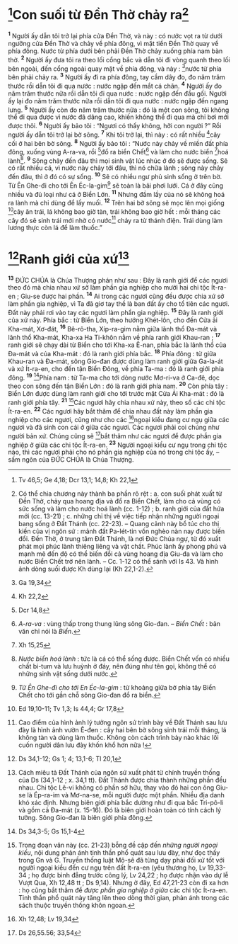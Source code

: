 # [^1*]Con suối từ Đền Thờ chảy ra[^1]
<sup><b>1</b></sup> Người ấy dẫn tôi trở lại phía cửa Đền Thờ, và này : có nước vọt ra từ dưới ngưỡng cửa Đền Thờ và chảy về phía đông, vì mặt tiền Đền Thờ quay về phía đông. Nước từ phía dưới bên phải Đền Thờ chảy xuống phía nam bàn thờ. <sup><b>2</b></sup> Người ấy đưa tôi ra theo lối cổng bắc và dẫn tôi đi vòng quanh theo lối bên ngoài, đến cổng ngoài quay mặt về phía đông, và này : [^2*]nước từ phía bên phải chảy ra. <sup><b>3</b></sup> Người ấy đi ra phía đông, tay cầm dây đo, đo năm trăm thước rồi dẫn tôi đi qua nước : nước ngập đến mắt cá chân. <sup><b>4</b></sup> Người ấy đo năm trăm thước nữa rồi dẫn tôi đi qua nước : nước ngập đến đầu gối. Người ấy lại đo năm trăm thước nữa rồi dẫn tôi đi qua nước : nước ngập đến ngang lưng. <sup><b>5</b></sup> Người ấy còn đo năm trăm thước nữa : đó là một con sông, tôi không thể đi qua được vì nước đã dâng cao, khiến không thể đi qua mà chỉ bơi mới được thôi. <sup><b>6</b></sup> Người ấy bảo tôi : “Ngươi có thấy không, hỡi con người ?” Rồi người ấy dẫn tôi trở lại bờ sông. <sup><b>7</b></sup> Khi tôi trở lại, thì này : có rất nhiều [^3*]cây cối ở hai bên bờ sông. <sup><b>8</b></sup> Người ấy bảo tôi : “Nước này chảy về miền đất phía đông, xuống vùng A-ra-va, rồi [^4*]đổ ra biển Chết[^2] và làm cho nước biển [^5*]hoá lành[^3]. <sup><b>9</b></sup> Sông chảy đến đâu thì mọi sinh vật lúc nhúc ở đó sẽ được sống. Sẽ có rất nhiều cá, vì nước này chảy tới đâu, thì nó chữa lành ; sông này chảy đến đâu, thì ở đó có sự sống. <sup><b>10</b></sup> Sẽ có nhiều ngư phủ sinh sống ở trên bờ. Từ Ên Ghe-đi cho tới Ên Éc-la-gim[^4] sẽ toàn là bãi phơi lưới. Cá ở đây cũng nhiều và đủ loại như cá ở Biển Lớn. <sup><b>11</b></sup> Nhưng đầm lầy của nó sẽ không hoá ra lành mà chỉ dùng để lấy muối. <sup><b>12</b></sup> Trên hai bờ sông sẽ mọc lên mọi giống [^6*]cây ăn trái, lá không bao giờ tàn, trái không bao giờ hết : mỗi tháng các cây đó sẽ sinh trái mới nhờ có nước[^5] chảy ra từ thánh điện. Trái dùng làm lương thực còn lá để làm thuốc.”

# [^7*]Ranh giới của xứ[^6]
<sup><b>13</b></sup> ĐỨC CHÚA là Chúa Thượng phán như sau : Đây là ranh giới để các ngươi theo đó mà chia nhau xứ sở làm phần gia nghiệp cho mười hai chi tộc Ít-ra-en ; Giu-se được hai phần. <sup><b>14</b></sup> Ai trong các ngươi cũng đều được chia xứ sở làm phần gia nghiệp, vì Ta đã giơ tay thề là ban đất ấy cho tổ tiên các ngươi. Đất này phải rơi vào tay các ngươi làm phần gia nghiệp. <sup><b>15</b></sup> Đây là ranh giới của xứ này. Phía bắc : từ Biển Lớn, theo hướng Khét-lôn, cho đến Cửa ải Kha-mát, Xơ-đát, <sup><b>16</b></sup> Bê-rô-tha, Xíp-ra-gim nằm giữa lãnh thổ Đa-mát và lãnh thổ Kha-mát, Kha-xa Ha Ti-khôn nằm về phía ranh giới Khau-ran ; <sup><b>17</b></sup> ranh giới sẽ chạy dài từ Biển cho tới Kha-xa Ê-nan, phía bắc là lãnh thổ của Đa-mát và của Kha-mát : đó là ranh giới phía bắc. <sup><b>18</b></sup> Phía đông : từ giữa Khau-ran và Đa-mát, sông Gio-đan được dùng làm ranh giới giữa Ga-la-át và xứ Ít-ra-en, cho đến tận Biển Đông, về phía Ta-ma : đó là ranh giới phía đông. <sup><b>19</b></sup> [^8*]Phía nam : từ Ta-ma cho tới dòng nước Mơ-ri-va ở Ca-đê, dọc theo con sông đến tận Biển Lớn : đó là ranh giới phía nam. <sup><b>20</b></sup> Còn phía tây : Biển Lớn được dùng làm ranh giới cho tới trước mặt Cửa Ải Kha-mát : đó là ranh giới phía tây. <sup><b>21</b></sup> [^7]Các ngươi hãy chia nhau xứ này, theo số các chi tộc Ít-ra-en. <sup><b>22</b></sup> Các ngươi hãy bắt thăm để chia nhau đất này làm phần gia nghiệp cho các ngươi, cũng như cho các [^9*]ngoại kiều đang cư ngụ giữa các ngươi và đã sinh con cái ở giữa các ngươi. Các ngươi phải coi chúng như người bản xứ. Chúng cũng sẽ [^10*]bắt thăm như các ngươi để được phần gia nghiệp ở giữa các chi tộc Ít-ra-en. <sup><b>23</b></sup> Người ngoại kiều cư ngụ trong chi tộc nào, thì các ngươi phải cho nó phần gia nghiệp của nó trong chi tộc ấy, – sấm ngôn của ĐỨC CHÚA là Chúa Thượng.

[^1]: Có thể chia chương này thành ba phần rõ rệt : a. con suối phát xuất từ Đền Thờ, chảy qua hoang địa và đổ ra Biển Chết, làm cho cả vùng có sức sống và làm cho nước hoá lành (cc. 1-12) ; b. ranh giới của đất hứa mới (cc. 13-21) ; c. những chỉ thị về việc tiếp nhận những người ngoại bang sống ở Đất Thánh (cc. 22-23). – Quang cảnh này bổ túc cho thị kiến của vị ngôn sứ : mảnh đất Pa-lét-tin vốn nghèo nàn nay được biến đổi. Đền Thờ, ở trung tâm Đất Thánh, là nơi Đức Chúa ngự, từ đó xuất phát mọi phúc lành thiêng liêng và vật chất. Phúc lành ấy phong phú và mạnh mẽ đến độ có thể biến đổi cả vùng hoang địa Giu-đa và làm cho nước Biển Chết trở nên lành. – Cc. 1-12 có thể sánh với Is 43. Và hình ảnh dòng suối được Kh dùng lại (Kh 22,1-2).
[^2]: <i>A-ra-va</i> : vùng thấp trong thung lũng sông Gio-đan. – <i>Biển Chết</i> : bản văn chỉ nói là <i>Biển</i>.
[^3]: <i>Nước biển hoá lành</i> : tức là cá có thể sống được. Biển Chết vốn có nhiều chất bi-tum và lưu huỳnh ở đáy, nên đúng như tên gọi, không thể có những sinh vật sống dưới nước.
[^4]: <i>Từ Ên Ghe-đi cho tới En Éc-la-gim</i> : từ khoảng giữa bờ phía tây Biển Chết cho tới gần chỗ sông Gio-đan đổ ra biển.
[^5]: Cao điểm của hình ảnh lý tưởng ngôn sứ trình bày về Đất Thánh sau lưu đày là hình ảnh vườn Ê-đen : cây hai bên bờ sông sinh trái mỗi tháng, lá không tàn và dùng làm thuốc. Không còn cách trình bày nào khác lôi cuốn người dân lưu đày khốn khổ hơn nữa !
[^6]: Cách miêu tả Đất Thánh của ngôn sứ xuất phát từ chính truyền thống của Ds (34,1-12 ; x. 34,1 tt). Đất Thánh được chia thành những phần đều nhau. Chi tộc Lê-vi không có phần sở hữu, thay vào đó hai con ông Giu-se là Ép-ra-im và Mơ-na-se, mỗi người được một phần. Nhiều địa danh khó xác định. Nhưng biên giới phía bắc dường như đi qua bắc Tri-pô-li và gồm cả Đa-mát (x. 15-16). Đó là biên giới hoàn toàn có tính cách lý tưởng. Sông Gio-đan là biên giới phía đông.
[^7]: Trong đoạn văn này (cc. 21-23) bỗng đề cập đến <i>những người ngoại kiều</i>, nội dung phản ánh tinh thần phổ quát sau lưu đày, như đọc thấy trong Gn và G. Truyền thống luật Mô-sê đã từng dạy phải đối xử tốt với người ngoại kiều đến cư ngụ trên đất Ít-ra-en (yêu thương họ, Lv 19,33-34 ; họ được bình đẳng trước công lý, Lv 24,22 ; họ được nhận vào dự lễ Vượt Qua, Xh 12,48 tt ; Ds 9,14). Nhưng ở đây, Ed 47,21-23 còn đi xa hơn : họ cũng bắt thăm để <i>được phần gia nghiệp ở giữa</i> các chi tộc Ít-ra-en. Tinh thần phổ quát này tăng lên theo dòng thời gian, phản ánh trong các sách thuộc truyền thống khôn ngoan.
[^1*]: Tv 46,5; Ge 4,18; Dcr 13,1; 14,8; Kh 22,1
[^2*]: Ga 19,34
[^3*]: Kh 22,2
[^4*]: Dcr 14,8
[^5*]: Xh 15,25
[^6*]: Ed 19,10-11; Tv 1,3; Is 44,4; Gr 17,8
[^7*]: Ds 34,1-12; Gs 1; 4; 13,1-6; Tl 20,1
[^8*]: Ds 34,3-5; Gs 15,1-4
[^9*]: Xh 12,48; Lv 19,34
[^10*]: Ds 26,55.56; 33,54
